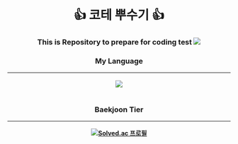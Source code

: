 <div align = "center">
<h1>
    <strong>
    👍 코테 뿌수기 👍 
    </strong>
</h1>

<h3>
    <strong>
    This is Repository to prepare for coding test
    <img src = "https://secretseoul.com/wp-content/uploads/2022/09/shutterstock_2129852786-1-1024x671.jpg">
    <strong>
</h3>




<h3>
    <strong>
    My Language
    </strong>
    <hr>
    </hr>
</h3>
<p align = "center">
    <img src="https://img.shields.io/badge/Python-3776AB?style=flat-square&logo=Python&logoColor=white"/></a>
    <br>
    <br>
</p>
<h3>
    <strong>
    Baekjoon Tier
    </strong>
    <hr>
    </hr>
</h3>

[![Solved.ac
프로필](http://mazassumnida.wtf/api/generate_badge?boj=ghdtack)](https://solved.ac/ghdtack)
</div>